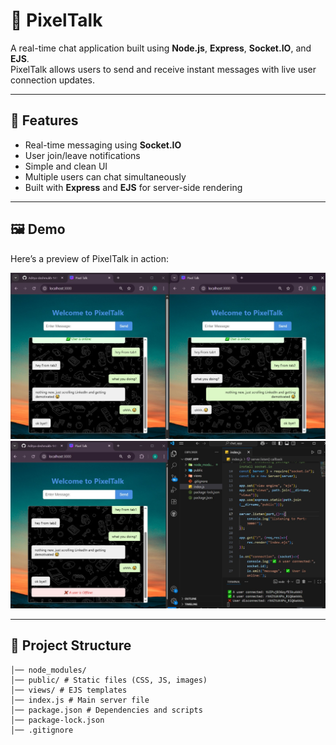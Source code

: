 # 💬 PixelTalk  
A real-time chat application built using **Node.js**, **Express**, **Socket.IO**, and **EJS**.  
PixelTalk allows users to send and receive instant messages with live user connection updates.  

---

## 🚀 Features
- Real-time messaging using **Socket.IO**  
- User join/leave notifications  
- Simple and clean UI  
- Multiple users can chat simultaneously  
- Built with **Express** and **EJS** for server-side rendering  

---

## 🖼️ Demo
Here’s a preview of PixelTalk in action:  

![PixelTalk Demo](/public/image1.png)  
![PixelTalk Chat](/public/image2.png)  

---

## 📂 Project Structure
```
│── node_modules/
│── public/ # Static files (CSS, JS, images)
│── views/ # EJS templates
│── index.js # Main server file
│── package.json # Dependencies and scripts
│── package-lock.json
│── .gitignore

```